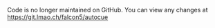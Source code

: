 Code is no longer maintained on GitHub. You can view any changes at https://git.lmao.ch/falcon5/autocue
